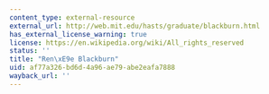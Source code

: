 ```yaml
---
content_type: external-resource
external_url: http://web.mit.edu/hasts/graduate/blackburn.html
has_external_license_warning: true
license: https://en.wikipedia.org/wiki/All_rights_reserved
status: ''
title: "Ren\xE9e Blackburn"
uid: af77a326-bd6d-4a96-ae79-abe2eafa7888
wayback_url: ''
---
```

